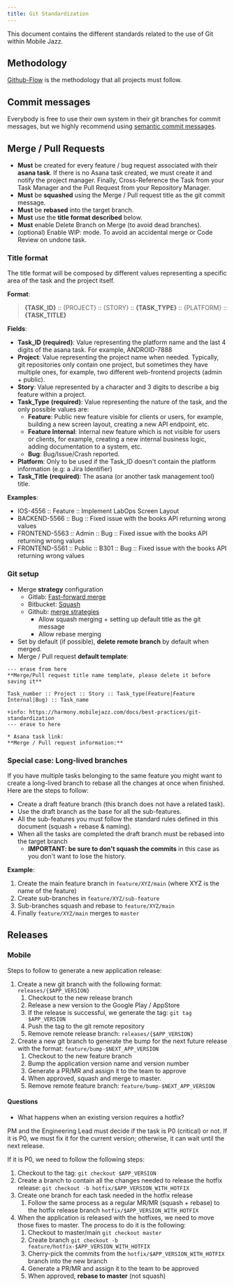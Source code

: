 ```yaml
---
title: Git Standardization
---
```

This document contains the different standards related to the use of Git within Mobile Jazz.

## Methodology
[Github-Flow](https://githubflow.github.io/) is the methodology that all projects must follow.

## Commit messages
Everybody is free to use their own system in their git branches for commit messages, but we highly recommend using [semantic commit messages](https://gist.github.com/joshbuchea/6f47e86d2510bce28f8e7f42ae84c716).

## Merge / Pull Requests
* **Must** be created for every feature / bug request associated with their **asana task**. If there is no Asana 
  task created, we must create it and notify the project manager. Finally, Cross-Reference the Task from your Task 
  Manager and the Pull Request from your Repository Manager.
* **Must** be **squashed** using the Merge / Pull request title as the git commit message.
* **Must** be **rebased** into the target branch.
* **Must** use the **title format described** below.
* **Must** enable Delete Branch on Merge (to avoid dead branches).
* (optional) Enable WIP: mode. To avoid an accidental merge or Code Review on undone task.

### Title format
The title format will be composed by different values representing a specific area of the task and the project itself.

**Format**: 
> **{TASK_ID}** :: {PROJECT} :: {STORY} :: **{TASK_TYPE}** :: {PLATFORM} :: **{TASK_TITLE}**

**Fields**:
* **Task_ID** **(required)**: Value representing the platform name and the last 4 digits of the asana task. For example, ANDROID-7888
* **Project**: Value representing the project name when needed. Typically, git repositories only contain one project, but sometimes they have multiple ones, for example, two different web-frontend projects (admin + public).
* **Story**: Value represented by a character and 3 digits to describe a big feature within a project.
* **Task_Type** **(required)**: Value representing the nature of the task, and the only possible values are:
  * **Feature**: Public new feature visible for clients or users, for example, building a new screen layout, creating a new API endpoint, etc. 
  * **Feature Internal**: Internal new feature which is not visible for users or clients, for example, creating a new internal business logic, adding documentation to a system, etc.  
  * **Bug**: Bug/Issue/Crash reported.
* **Platform**: Only to be used if the Task_ID doesn't contain the platform information (e.g: a Jira Identifier) 
* **Task_Title** **(required)**: The asana (or another task management tool) title.

**Examples**:
* IOS-4556 :: Feature :: Implement LabOps Screen Layout 
* BACKEND-5566 :: Bug :: Fixed issue with the books API returning wrong values
* FRONTEND-5563 :: Admin :: Bug :: Fixed issue with the books API returning wrong values
* FRONTEND-5561 :: Public :: B301 :: Bug :: Fixed issue with the books API returning wrong values

### Git setup

* Merge **strategy** configuration
  * Gitlab: [Fast-forward merge](https://docs.gitlab.com/ee/user/project/merge_requests/methods/index.html#fast-forward-merge)
  * Bitbucket: [Squash](https://confluence.atlassian.com/bitbucketserver/pull-request-merge-strategies-844499235.html)
  * Github: [merge strategies](https://docs.github.com/en/repositories/configuring-branches-and-merges-in-your-repository/configuring-pull-request-merges/about-merge-methods-on-github)
    * Allow squash merging + setting up default title as the git message
    * Allow rebase merging
* Set by default (if possible), **delete remote branch** by default when merged.
* Merge / Pull request **default template**:

```text
--- erase from here
**Merge/Pull request title name template, please delete it before saving it**

Task_number :: Project :: Story :: Task_type(Feature|Feature Internal|Bug) :: Task_name

+info: https://harmony.mobilejazz.com/docs/best-practices/git-standardization
--- erase to here

* Asana task link: 
**Merge / Pull request information:**

```

### Special case: Long-lived branches
If you have multiple tasks belonging to the same feature you might want to create a long-lived branch to rebase all the changes at once when finished. Here are the steps to follow:
* Create a draft feature branch (this branch does not have a related task).
* Use the draft branch as the base for all the sub-features.
* All the sub-features you must follow the standard rules defined in this document (squash + rebase & naming).
* When all the tasks are completed the draft branch must be rebased into the target branch 
  * **IMPORTANT: be sure to don't squash the commits** in this case as you don't want to lose the history.

**Example**:

1. Create the main feature branch in `feature/XYZ/main` (where XYZ is the name of the feature)
2. Create sub-branches in `feature/XYZ/sub-feature`
3. Sub-branches squash and rebase to `feature/XYZ/main`
4. Finally `feature/XYZ/main` merges to `master`

## Releases

### Mobile
Steps to follow to generate a new application release:
1. Create a new git branch with the following format: `releases/{$APP_VERSION}`
   1. Checkout to the new release branch
   2. Release a new version to the Google Play / AppStore
   3. If the release is successful, we generate the tag: `git tag $APP_VERSION`
   4. Push the tag to the git remote repository
   5. Remove remote release branch: `releases/{$APP_VERSION}`
2. Create a new git branch to generate the bump for the next future release with the format: `feature/bump-$NEXT_APP_VERSION`
   1. Checkout to the new feature branch
   2. Bump the application version name and version number
   3. Generate a PR/MR and assign it to the team to approve
   4. When approved, squash and merge to master.
   5. Remove remote feature branch: `feature/bump-$NEXT_APP_VERSION`

#### Questions

* What happens when an existing version requires a hotfix?

PM and the Engineering Lead must decide if the task is P0 (critical) or not. If it is P0, we must fix it for the current version; otherwise, it can wait until the next release.

If it is P0, we need to follow the following steps:
1. Checkout to the tag: `git checkout $APP_VERSION`
2. Create a branch to contain all the changes needed to release the hotfix release: `git checkout -b hotfix/$APP_VERSION_WITH_HOTFIX`
3. Create one branch for each task needed in the hotfix release 
   1. Follow the same process as a regular MR/MR (squash + rebase) to the hotfix release branch `hotfix/$APP_VERSION_WITH_HOTFIX`
4. When the application is released with the hotfixes, we need to move those fixes to master. The process to do it is the following:
   1. Checkout to master/main `git checkout master`
   2. Create branch `git checkout -b feature/hotfix-$APP_VERSION_WITH_HOTFIX` 
   3. Cherry-pick the commits from the `hotfix/$APP_VERSION_WITH_HOTFIX` branch into the new branch
   4. Generate a PR/MR and assign it to the team to be approved
   5. When approved, **rebase to master** (not squash)
